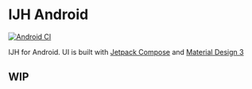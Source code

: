 # IJH Android 

[![Android CI](https://github.com/I-Info/IJH-Android/actions/workflows/ci.yml/badge.svg)](https://github.com/I-Info/IJH-Android/actions/workflows/ci.yml)

IJH for Android.
UI is built with [Jetpack Compose](https://developer.android.com/jetpack/compose) and 
[Material Design 3](https://m3.material.io)

## WIP